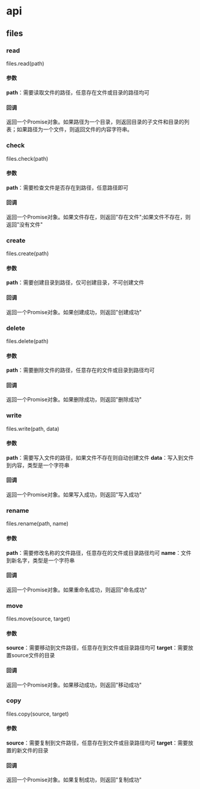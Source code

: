 # api
## files
### read
files.read(path)
#### 参数
**path**：需要读取文件的路径，任意存在文件或目录的路径均可
#### 回调
返回一个Promise对象。如果路径为一个目录，则返回目录的子文件和目录的列表；如果路径为一个文件，则返回文件的内容字符串。
### check
files.check(path)
#### 参数
**path**：需要检查文件是否存在到路径，任意路径即可
#### 回调
返回一个Promise对象。如果文件存在，则返回"存在文件";如果文件不存在，则返回"没有文件"
### create
files.create(path)
#### 参数
**path**：需要创建目录到路径，仅可创建目录，不可创建文件
#### 回调
返回一个Promise对象。如果创建成功，则返回"创建成功"
### delete
files.delete(path)
#### 参数
**path**：需要删除文件的路径，任意存在的文件或目录到路径均可
#### 回调
返回一个Promise对象。如果删除成功，则返回"删除成功"
### write
files.write(path, data)
#### 参数
**path**：需要写入文件的路径，如果文件不存在则自动创建文件
**data**：写入到文件到内容，类型是一个字符串
#### 回调
返回一个Promise对象。如果写入成功，则返回"写入成功"
### rename
files.rename(path, name)
#### 参数
**path**：需要修改名称的文件路径，任意存在的文件或目录路径均可
**name**：文件到新名字，类型是一个字符串
#### 回调
返回一个Promise对象。如果重命名成功，则返回"命名成功"
### move
files.move(source, target)
#### 参数
**source**：需要移动到文件路径，任意存在到文件或目录路径均可
**target**：需要放置source文件的目录
#### 回调
返回一个Promise对象。如果移动成功，则返回"移动成功"
### copy
files.copy(source, target)
#### 参数
**source**：需要复制到文件路径，任意存在到文件或目录路径均可
**target**：需要放置的新文件的目录
#### 回调
返回一个Promise对象。如果复制成功，则返回"复制成功"
